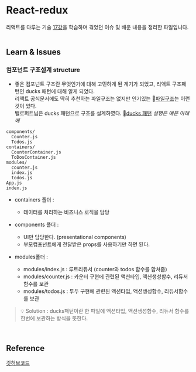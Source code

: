 # React-redux

리액트를 다루는 기술 [17강](https://thebook.io/080203/ch17/)을 학습하며 겪었던 이슈 및 배운 내용을 정리한 파일입니다.<br/><br/>

## Learn & Issues
### 컴포넌트 구조설계 structure
- 좋은 컴포넌트 구조란 무엇인가에 대해 고민하게 된 계기가 되었고, 리액트 구조패턴인 ducks 패턴에 대해 알게 되었다.<br/>
리액트 공식문서에도 딱히 추천하는 파일구조는 없지만 인기있는 🔗[파일구조](https://ko.reactjs.org/docs/faq-structure.html)는 이런것이 있다.<br/>
밸로퍼트님은 ducks 패턴으로 구조를 설계하였다. 🔗[ducks 패턴](https://github.com/sukyoungshin/TIL/blob/main/REACT/05_reactRedux.md) *설명은 예문 아래에*

```
components/
  Counter.js
  Todos.js
containers/
  CounterContainer.js
  ToDosContainer.js
modules/
  counter.js
  index.js
  todos.js
App.js
index.js
```

- containers 폴더 :
  - 데이터를 처리하는 비즈니스 로직을 담당<br/>

- components 폴더 :
  - UI만 담당한다. (presentational components)
  - 부모컴포넌트에게 전달받은 props를 사용하기만 하면 된다.

- modules폴더 :
  - modules/index.js : 루트리듀서 (counter와 todos 함수를 합쳐줌)
  - modules/counter.js : 카운터 구현에 관련된 액션타입, 액션생성함수, 리듀서함수를 보관
  - modules/todos.js : 투두 구현에 관련된 액션타입, 액션생성함수, 리듀서함수를 보관


> 💡 Solution : ducks패턴이란 한 파일에 액션타입, 액션생성함수, 리듀서 함수를 한번에 보관하는 방식을 뜻한다. 

<br/>

## Reference
[깃허브코드](https://github.com/sukyoungshin/reactJS/tree/master/react-redux-velopert)
